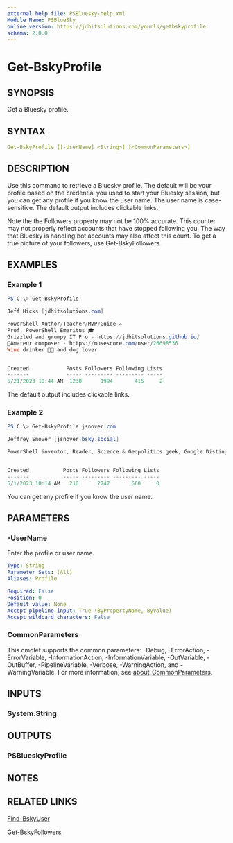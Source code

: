 ```yaml
---
external help file: PSBluesky-help.xml
Module Name: PSBlueSky
online version: https://jdhitsolutions.com/yourls/getbskyprofile
schema: 2.0.0
---
```


# Get-BskyProfile

## SYNOPSIS

Get a Bluesky profile.

## SYNTAX

```yaml
Get-BskyProfile [[-UserName] <String>] [<CommonParameters>]
```

## DESCRIPTION

Use this command to retrieve a Bluesky profile. The default will be your profile based on the credential you used to start your Bluesky session, but you can get any profile if you know the user name. The user name is case-sensitive. The default output includes clickable links.

Note the the Followers property may not be 100% accurate. This counter may not properly reflect accounts that have stopped following you. The way that Bluesky is handling bot accounts may also affect this count. To get a true picture of your followers, use Get-BskyFollowers.

## EXAMPLES

### Example 1

```powershell
PS C:\> Get-BskyProfile

Jeff Hicks [jdhitsolutions.com]

PowerShell Author/Teacher/MVP/Guide ✍️
Prof. PowerShell Emeritus 🎓
Grizzled and grumpy IT Pro - https://jdhitsolutions.github.io/
🎼Amateur composer - https://musescore.com/user/26698536
Wine drinker 🍷🐶 and dog lover


Created            Posts Followers Following Lists
-------            ----- --------- --------- -----
5/21/2023 10:44 AM  1230      1994       415     2
```

The default output includes clickable links.

### Example 2

```powershell
PS C:\> Get-BskyProfile jsnover.com

Jeffrey Snover [jsnover.bsky.social]

PowerShell inventor, Reader, Science & Geopolitics geek, Google Distinguished Engineer


Created           Posts Followers Following Lists
-------           ----- --------- --------- -----
5/1/2023 10:14 AM   210      2747       660     0
```

You can get any profile if you know the user name.

## PARAMETERS

### -UserName

Enter the profile or user name.

```yaml
Type: String
Parameter Sets: (All)
Aliases: Profile

Required: False
Position: 0
Default value: None
Accept pipeline input: True (ByPropertyName, ByValue)
Accept wildcard characters: False
```

### CommonParameters

This cmdlet supports the common parameters: -Debug, -ErrorAction, -ErrorVariable, -InformationAction, -InformationVariable, -OutVariable, -OutBuffer, -PipelineVariable, -Verbose, -WarningAction, and -WarningVariable. For more information, see [about_CommonParameters](http://go.microsoft.com/fwlink/?LinkID=113216).

## INPUTS

### System.String

## OUTPUTS

### PSBlueskyProfile

## NOTES

## RELATED LINKS

[Find-BskyUser](Find-BskyUser.md)

[Get-BskyFollowers](Get-BskyFollowers.md)
